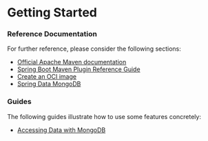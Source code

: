 # Getting Started

### Reference Documentation
For further reference, please consider the following sections:

* [Official Apache Maven documentation](https://maven.apache.org/guides/index.html)
* [Spring Boot Maven Plugin Reference Guide](https://docs.spring.io/spring-boot/docs/2.3.1.RELEASE/maven-plugin/reference/html/)
* [Create an OCI image](https://docs.spring.io/spring-boot/docs/2.3.1.RELEASE/maven-plugin/reference/html/#build-image)
* [Spring Data MongoDB](https://docs.spring.io/spring-boot/docs/2.3.1.RELEASE/reference/htmlsingle/#boot-features-mongodb)

### Guides
The following guides illustrate how to use some features concretely:

* [Accessing Data with MongoDB](https://spring.io/guides/gs/accessing-data-mongodb/)

